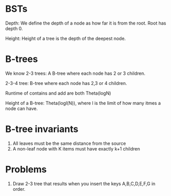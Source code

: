 # BSTs

Depth: We define the depth of a node as how far it is from the root. Root has depth 0.

Height: Height of a tree is the depth of the deepest node.

# B-trees

We know 2-3 trees: A B-tree where each node has 2 or 3 children.

2-3-4 tree: B-tree where each node has 2,3 or 4 children.

Runtime of contains and add are both Theta(logN)

Height of a B-tree: Theta(logl(N)), where l is the limit of how many itmes a node can have.

# B-tree invariants

1. All leaves must be the same distance from the source
2. A non-leaf node with K items must have exactly k+1 children


# Problems

1. Draw 2-3 tree that results when you insert the keys A,B,C,D,E,F,G in order.